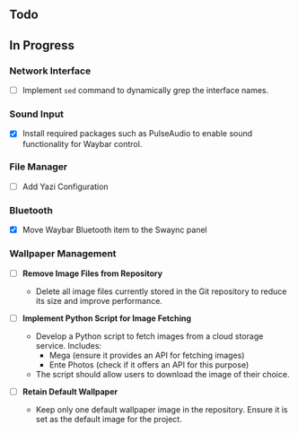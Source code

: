 ## Todo

## In Progress

### Network Interface
- [ ] Implement `sed` command to dynamically grep the interface names.

### Sound Input
- [x] Install required packages such as PulseAudio to enable sound functionality for Waybar control.

### File Manager
- [ ] Add Yazi Configuration

### Bluetooth
- [x] Move Waybar Bluetooth item to the Swaync panel

### Wallpaper Management

- [ ] **Remove Image Files from Repository**
  - Delete all image files currently stored in the Git repository to reduce its size and improve performance.

- [ ] **Implement Python Script for Image Fetching**
  - Develop a Python script to fetch images from a cloud storage service. Includes:
    - Mega (ensure it provides an API for fetching images)
    - Ente Photos (check if it offers an API for this purpose)
  - The script should allow users to download the image of their choice.

- [ ] **Retain Default Wallpaper**
  - Keep only one default wallpaper image in the repository. Ensure it is set as the default image for the project.
